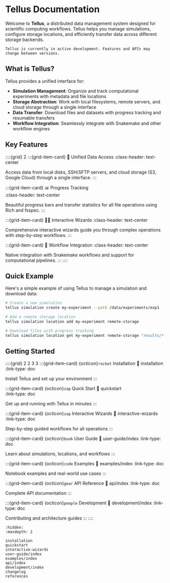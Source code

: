 # Tellus Documentation

Welcome to **Tellus**, a distributed data management system designed for scientific computing workflows. Tellus helps you manage simulations, configure storage locations, and efficiently transfer data across different storage backends.

```{note}
Tellus is currently in active development. Features and APIs may change between versions.
```

## What is Tellus?

Tellus provides a unified interface for:

- **Simulation Management**: Organize and track computational experiments with metadata and file locations
- **Storage Abstraction**: Work with local filesystems, remote servers, and cloud storage through a single interface  
- **Data Transfer**: Download files and datasets with progress tracking and resumable transfers
- **Workflow Integration**: Seamlessly integrate with Snakemake and other workflow engines

## Key Features

::::{grid} 2
:::{grid-item-card} 🎯 Unified Data Access
:class-header: text-center

Access data from local disks, SSH/SFTP servers, and cloud storage (S3, Google Cloud) through a single interface.
:::

:::{grid-item-card} 📊 Progress Tracking  
:class-header: text-center

Beautiful progress bars and transfer statistics for all file operations using Rich and fsspec.
:::

:::{grid-item-card} 🧙‍♂️ Interactive Wizards
:class-header: text-center

Comprehensive interactive wizards guide you through complex operations with step-by-step workflows.
:::

:::{grid-item-card} 🔗 Workflow Integration
:class-header: text-center

Native integration with Snakemake workflows and support for computational pipelines.
:::
::::

## Quick Example

Here's a simple example of using Tellus to manage a simulation and download data:

```bash
# Create a new simulation
tellus simulation create my-experiment --path /data/experiments/exp1

# Add a remote storage location
tellus simulation location add my-experiment remote-storage

# Download files with progress tracking
tellus simulation location get my-experiment remote-storage "results/*.nc" ./local-data/
```

## Getting Started

::::{grid} 2 2 3 3
:::{grid-item-card} {octicon}`rocket` Installation
:link: installation
:link-type: doc

Install Tellus and set up your environment
:::

:::{grid-item-card} {octicon}`zap` Quick Start
:link: quickstart  
:link-type: doc

Get up and running with Tellus in minutes
:::

:::{grid-item-card} {octicon}`zap` Interactive Wizards
:link: interactive-wizards
:link-type: doc

Step-by-step guided workflows for all operations
:::

:::{grid-item-card} {octicon}`book` User Guide
:link: user-guide/index
:link-type: doc

Learn about simulations, locations, and workflows
:::

:::{grid-item-card} {octicon}`code` Examples
:link: examples/index
:link-type: doc

Notebook examples and real-world use cases
:::

:::{grid-item-card} {octicon}`gear` API Reference
:link: api/index
:link-type: doc

Complete API documentation
:::

:::{grid-item-card} {octicon}`people` Development
:link: development/index
:link-type: doc

Contributing and architecture guides
:::
::::

```{toctree}
:hidden:
:maxdepth: 2

installation
quickstart
interactive-wizards
user-guide/index
examples/index
api/index
development/index
changelog
references
```